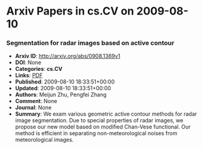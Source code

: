 # Arxiv Papers in cs.CV on 2009-08-10
### Segmentation for radar images based on active contour
- **Arxiv ID**: http://arxiv.org/abs/0908.1369v1
- **DOI**: None
- **Categories**: **cs.CV**
- **Links**: [PDF](http://arxiv.org/pdf/0908.1369v1)
- **Published**: 2009-08-10 18:33:51+00:00
- **Updated**: 2009-08-10 18:33:51+00:00
- **Authors**: Meijun Zhu, Pengfei Zhang
- **Comment**: None
- **Journal**: None
- **Summary**: We exam various geometric active contour methods for radar image segmentation. Due to special properties of radar images, we propose our new model based on modified Chan-Vese functional. Our method is efficient in separating non-meteorological noises from meteorological images.



